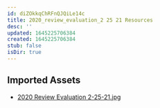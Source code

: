 ```yaml
---
id: diZOkkqChRFnQJQiLe14c
title: 2020_review_evaluation_2 25 21 Resources
desc: ''
updated: 1645225706384
created: 1645225706384
stub: false
isDir: true
---
```

## Imported Assets
- [2020 Review Evaluation 2-25-21.jpg](/assets/2020-review-evaluation-2-25-21-WcYoHmAhb1zI.jpg)
